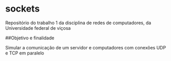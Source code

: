 # sockets

Repositório do trabalho 1 da disciplina de redes de computadores, da Universidade federal de viçosa

##Objetivo e finalidade

Simular a comunicação de um servidor e computadores com conexões UDP e TCP em paralelo
